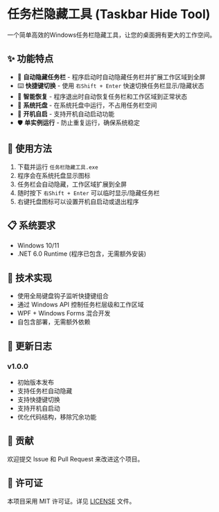 # 任务栏隐藏工具 (Taskbar Hide Tool)

一个简单高效的Windows任务栏隐藏工具，让您的桌面拥有更大的工作空间。

## ✨ 功能特点

- 🚀 **自动隐藏任务栏** - 程序启动时自动隐藏任务栏并扩展工作区域到全屏
- ⌨️ **快捷键切换** - 使用 `右Shift + Enter` 快速切换任务栏显示/隐藏状态
- 🔄 **智能恢复** - 程序退出时自动恢复任务栏和工作区域到正常状态
- 🎯 **系统托盘** - 在系统托盘中运行，不占用任务栏空间
- 🔧 **开机自启** - 支持开机自动启动功能
- 🛡️ **单实例运行** - 防止重复运行，确保系统稳定

## 🚀 使用方法

1. 下载并运行 `任务栏隐藏工具.exe`
2. 程序会在系统托盘显示图标
3. 任务栏会自动隐藏，工作区域扩展到全屏
4. 随时按下 `右Shift + Enter` 可以临时显示/隐藏任务栏
5. 右键托盘图标可以设置开机自启动或退出程序

## 📋 系统要求

- Windows 10/11
- .NET 6.0 Runtime (程序已包含，无需额外安装)

## 🔧 技术实现

- 使用全局键盘钩子监听快捷键组合
- 通过 Windows API 控制任务栏层级和工作区域
- WPF + Windows Forms 混合开发
- 自包含部署，无需额外依赖

## 📝 更新日志

### v1.0.0
- 初始版本发布
- 支持任务栏自动隐藏
- 支持快捷键切换
- 支持开机自启动
- 优化代码结构，移除冗余功能

## 🤝 贡献

欢迎提交 Issue 和 Pull Request 来改进这个项目。

## 📄 许可证

本项目采用 MIT 许可证。详见 [LICENSE](LICENSE) 文件。
